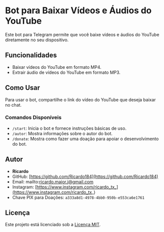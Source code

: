 # Bot para Baixar Vídeos e Áudios do YouTube

Este bot para Telegram permite que você baixe vídeos e áudios do YouTube diretamente no seu dispositivo.

## Funcionalidades

- Baixar vídeos do YouTube em formato MP4.
- Extrair áudio de vídeos do YouTube em formato MP3.

## Como Usar

Para usar o bot, compartilhe o link do vídeo do YouTube que deseja baixar no chat.

### Comandos Disponíveis

- `/start`: Inicia o bot e fornece instruções básicas de uso.
- `/autor`: Mostra informações sobre o autor do bot.
- `/donate`: Mostra como fazer uma doação para apoiar o desenvolvimento do bot.

## Autor

- **Ricardo**
- GitHub: [https://github.com/Ricardo184](https://github.com/Ricardo184)
- Email: mailto:ricardo.major.j@gmail.com
- Instagram: [https://www.instagram.com/ricardo_tx_](https://www.instagram.com/ricardo_tx_)
- Chave PIX para Doações: `a333a8d1-4978-4bb0-950b-e553ca6e1761`

## Licença

Este projeto está licenciado sob a [Licença MIT](LICENSE).

